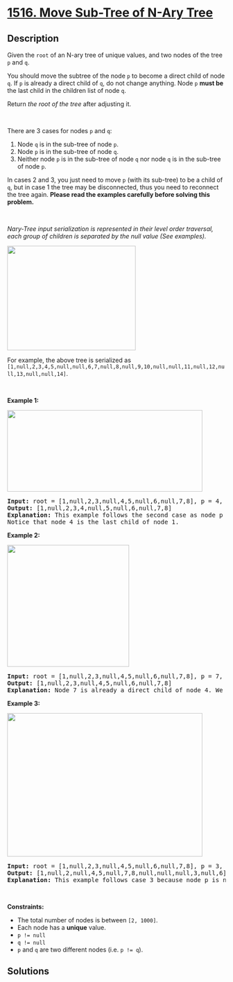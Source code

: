 # [1516. Move Sub-Tree of N-Ary Tree](https://leetcode.com/problems/move-sub-tree-of-n-ary-tree)


## Description

<p>Given the <code>root</code> of an <span data-keyword="n-ary-tree">N-ary tree</span> of unique values, and two nodes of the tree <code>p</code> and <code>q</code>.</p>

<p>You should move the subtree of the node <code>p</code> to become a direct child of node <code>q</code>. If <code>p</code> is already a direct child of <code>q</code>, do not change anything. Node <code>p</code> <strong>must be</strong> the last child in the children list of node <code>q</code>.</p>

<p>Return <em>the root of the tree</em> after adjusting it.</p>

<p>&nbsp;</p>

<p>There are 3 cases for nodes <code>p</code> and <code>q</code>:</p>

<ol>
	<li>Node <code>q</code> is in the sub-tree of node <code>p</code>.</li>
	<li>Node <code>p</code> is in the sub-tree of node <code>q</code>.</li>
	<li>Neither node <code>p</code> is in the sub-tree of node <code>q</code> nor node <code>q</code> is in the sub-tree of node <code>p</code>.</li>
</ol>

<p>In cases 2 and 3, you just need to move <code><span>p</span></code> (with its sub-tree) to be a child of <code>q</code>, but in case 1 the tree may be disconnected, thus you need to reconnect the tree again. <strong>Please read the examples carefully before solving this problem.</strong></p>

<p>&nbsp;</p>

<p><em>Nary-Tree input serialization is represented in their level order traversal, each group of children is separated by the null value (See examples).</em></p>

<p><img alt="" src="https://spcdn.pages.dev/leetcode/problems/1516.Move%20Sub-Tree%20of%20N-Ary%20Tree/images/sample_4_964.png" style="width: 296px; height: 241px;" /></p>

<p>For example, the above tree is serialized as <code>[1,null,2,3,4,5,null,null,6,7,null,8,null,9,10,null,null,11,null,12,null,13,null,null,14]</code>.</p>

<p>&nbsp;</p>
<p><strong class="example">Example 1:</strong></p>
<img alt="" src="https://spcdn.pages.dev/leetcode/problems/1516.Move%20Sub-Tree%20of%20N-Ary%20Tree/images/move_e1.jpg" style="width: 450px; height: 188px;" />
<pre>
<strong>Input:</strong> root = [1,null,2,3,null,4,5,null,6,null,7,8], p = 4, q = 1
<strong>Output:</strong> [1,null,2,3,4,null,5,null,6,null,7,8]
<strong>Explanation:</strong> This example follows the second case as node p is in the sub-tree of node q. We move node p with its sub-tree to be a direct child of node q.
Notice that node 4 is the last child of node 1.</pre>

<p><strong class="example">Example 2:</strong></p>
<img alt="" src="https://spcdn.pages.dev/leetcode/problems/1516.Move%20Sub-Tree%20of%20N-Ary%20Tree/images/move_e2.jpg" style="width: 281px; height: 281px;" />
<pre>
<strong>Input:</strong> root = [1,null,2,3,null,4,5,null,6,null,7,8], p = 7, q = 4
<strong>Output:</strong> [1,null,2,3,null,4,5,null,6,null,7,8]
<strong>Explanation:</strong> Node 7 is already a direct child of node 4. We don&#39;t change anything.
</pre>

<p><strong class="example">Example 3:</strong></p>
<img alt="" src="https://spcdn.pages.dev/leetcode/problems/1516.Move%20Sub-Tree%20of%20N-Ary%20Tree/images/move_e3.jpg" style="width: 450px; height: 331px;" />
<pre>
<strong>Input:</strong> root = [1,null,2,3,null,4,5,null,6,null,7,8], p = 3, q = 8
<strong>Output:</strong> [1,null,2,null,4,5,null,7,8,null,null,null,3,null,6]
<strong>Explanation:</strong> This example follows case 3 because node p is not in the sub-tree of node q and vice-versa. We can move node 3 with its sub-tree and make it as node 8&#39;s child.
</pre>

<p>&nbsp;</p>
<p><strong>Constraints:</strong></p>

<ul>
	<li>The total number of nodes is between <code>[2, 1000]</code>.</li>
	<li>Each node has a <strong>unique</strong> value.</li>
	<li><code>p != null</code></li>
	<li><code>q != null</code></li>
	<li><code>p</code> and <code>q</code> are two different nodes (i.e. <code>p != q</code>).</li>
</ul>

## Solutions

<!-- end -->
